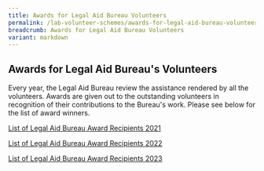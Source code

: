 ```yaml
---
title: Awards for Legal Aid Bureau Volunteers
permalink: /lab-volunteer-schemes/awards-for-legal-aid-bureau-volunteers/
breadcrumb: Awards for Legal Aid Bureau Volunteers
variant: markdown
---
```

## Awards for Legal Aid Bureau's Volunteers

Every year, the Legal Aid Bureau review the assistance rendered by all the volunteers. Awards are given out to the outstanding volunteers in recognition of their contributions to the Bureau's work. Please see below for the list of award winners. <br>

[List of Legal Aid Bureau Award Recipients 2021](/files/List_of_Legal_Aid_Bureau_Award_Winners_2021.pdf)<br>

[List of Legal Aid Bureau Award Recipients 2022](/files/List_of_Legal_Aid_Bureau_Award_Winners_2022.pdf)<br>

[List of Legal Aid Bureau Award Recipients 2023](/files/List_of_AS_Award_Winners_2023.pdf)<br>

